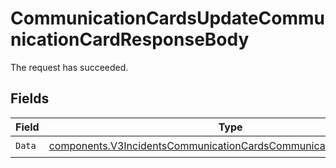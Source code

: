 # CommunicationCardsUpdateCommunicationCardResponseBody

The request has succeeded.


## Fields

| Field                                                                                                                                                  | Type                                                                                                                                                   | Required                                                                                                                                               | Description                                                                                                                                            |
| ------------------------------------------------------------------------------------------------------------------------------------------------------ | ------------------------------------------------------------------------------------------------------------------------------------------------------ | ------------------------------------------------------------------------------------------------------------------------------------------------------ | ------------------------------------------------------------------------------------------------------------------------------------------------------ |
| `Data`                                                                                                                                                 | [components.V3IncidentsCommunicationCardsCommunicationCardResponse](../../models/components/v3incidentscommunicationcardscommunicationcardresponse.md) | :heavy_check_mark:                                                                                                                                     | N/A                                                                                                                                                    |